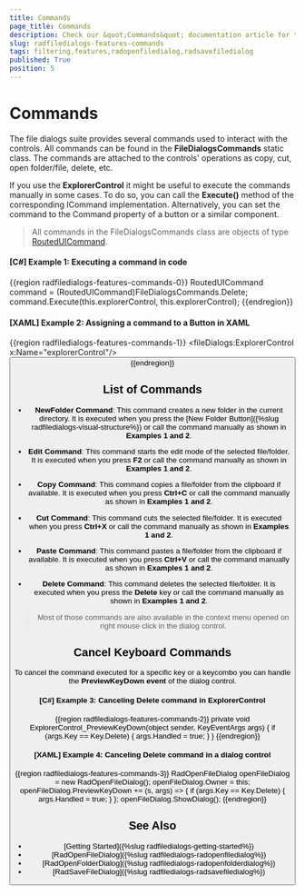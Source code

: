 ```yaml
---
title: Commands
page_title: Commands
description: Check our &quot;Commands&quot; documentation article for the RadFileDialogs WPF control.
slug: radfiledialogs-features-commands
tags: filtering,features,radopenfiledialog,radsavefiledialog
published: True
position: 5
---
```


# Commands

The file dialogs suite provides several commands used to interact with the controls. All commands can be found in the __FileDialogsCommands__ static class. The commands are attached to the controls' operations as copy, cut, open folder/file, delete, etc. 

If you use the __ExplorerControl__ it might be useful to execute the commands manually in some cases. To do so, you can call the __Execute()__ method of the corresponding ICommand implementation. Alternatively, you can set the command to the Command property of a button or a similar component.

> All commands in the FileDialogsCommands class are objects of type [RoutedUICommand](https://msdn.microsoft.com/en-us/library/system.windows.input.routeduicommand(v=vs.110).aspx).

#### __[C#] Example 1: Executing a command in code__
{{region radfiledialogs-features-commands-0}}
	RoutedUICommand command = (RoutedUICommand)FileDialogsCommands.Delete;
	command.Execute(this.explorerControl, this.explorerControl);
{{endregion}}

#### __[XAML] Example 2: Assigning a command to a Button in XAML__
{{region radfiledialogs-features-commands-1}}
	<Grid>
        <fileDialogs:ExplorerControl x:Name="explorerControl"/>
        <Button Command="fileDialogs:FileDialogsCommands.Delete"
                CommandParameter="{Binding ElementName=explorerControl}"
                CommandTarget="{Binding ElementName=explorerControl}"
                Content="Delete"/>
    </Grid>
{{endregion}}

## List of Commands

* __NewFolder Command__: This command creates a new folder in the current directory. It is executed when you press the [New Folder Button]({%slug radfiledialogs-visual-structure%}) or call the command manually as shown in __Examples 1 and 2__.

* __Edit Command__: This command starts the edit mode of the selected file/folder. It is executed when you press __F2__ or call the command manually as shown in __Examples 1 and 2__.

* __Copy Command__: This command copies a file/folder from the clipboard if available. It is executed when you press __Ctrl+C__ or call the command manually as shown in __Examples 1 and 2__.

* __Cut Command__: This command cuts the selected file/folder. It is executed when you press __Ctrl+X__ or call the command manually as shown in __Examples 1 and 2__.

* __Paste Command__: This command pastes a file/folder from the clipboard if available. It is executed when you press __Ctrl+V__ or call the command manually as shown in __Examples 1 and 2__.

* __Delete Command__: This command deletes the selected file/folder. It is executed when you press the __Delete__ key or call the command manually as shown in __Examples 1 and 2__.

> Most of those commands are also available in the context menu opened on right mouse click in the dialog control.

## Cancel Keyboard Commands

To cancel the command executed for a specific key or a keycombo you can handle the __PreviewKeyDown event__ of the dialog control.

#### __[C#] Example 3: Canceling Delete command in ExplorerControl__
{{region radfiledialogs-features-commands-2}}
	private void ExplorerControl_PreviewKeyDown(object sender, KeyEventArgs args)
	{
		if (args.Key == Key.Delete)
		{
			args.Handled = true;
		}
	}
{{endregion}}

#### __[XAML] Example 4: Canceling Delete command in a dialog control__
{{region radfiledialogs-features-commands-3}}
	RadOpenFileDialog openFileDialog = new RadOpenFileDialog();
	openFileDialog.Owner = this;
	openFileDialog.PreviewKeyDown += (s, args) =>
	{
		if (args.Key == Key.Delete)
		{
			args.Handled = true;
		}
	};
	openFileDialog.ShowDialog();
{{endregion}}

## See Also

 * [Getting Started]({%slug radfiledialogs-getting-started%})
 * [RadOpenFileDialog]({%slug radfiledialogs-radopenfiledialog%})
 * [RadOpenFolderDialog]({%slug radfiledialogs-radopenfolderdialog%})
 * [RadSaveFileDialog]({%slug radfiledialogs-radsavefiledialog%})
